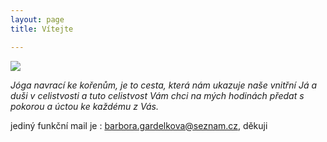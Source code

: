 ```yaml
---
layout: page
title: Vítejte

---
```

![](/uploads/namaste-a-vitej.png)

_Jóga navrací ke kořenům, je to cesta, která nám ukazuje naše vnitřní Já a duši v celistvosti a tuto celistvost Vám chci na mých hodinách předat s pokorou a úctou ke každému z Vás._

jediný funkční mail je : barbora.gardelkova@seznam.cz, děkuji